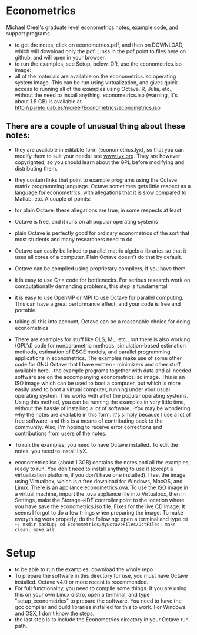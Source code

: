# Econometrics
Michael Creel's graduate level econometrics notes, example code, and support programs
- to get the notes, click on econometrics.pdf, and then on DOWNLOAD, which will download only the pdf. Links in the pdf point to files here on github, and will open in your browser.
- to run the examples, see Setup, below. OR, use the econometrics.iso image:
- all of the materials are available on the econometrics.iso operating system image. This can be run using virtualization, and gives quick access to running all of the examples using Octave, R, Julia, etc., without the need to install anything. econometrics.iso (warning, it's about 1.5 GB) is available at http://pareto.uab.es/mcreel/Econometrics/econometrics.iso

## There are a couple of unusual thing about these notes:
- they are available in editable form (econometrics.lyx), so that you can modify them to suit your needs: see www.lyx.org. They are however copyrighted, so you should learn about the GPL before modifying and distributing them.
- they contain links that point to example programs using the Octave matrix programming language. Octave sometimes gets little respect as a language for econometrics, with allegations that it is slow compared to Matlab, etc. A couple of points:
 - for plain Octave, these allegations are true, in some respects at least
 -  Octave is free, and it runs on all popular operating systems
 - plain Octave is perfectly good for ordinary econometrics of the sort that most students and many researchers need to do
 - Octave can easily be linked to parallel matrix algebra libraries so that it uses all cores of a computer. Plain Octave doesn't do that by default.
 -  Octave can be compiled using proprietary compilers, if you have them.
 - it is easy to use C++ code for bottlenecks. For serious research work on computationally demanding problems, this step is fundamental
 - it is easy to use OpenMP or MPI to use Octave for parallel computing. This can have a great performance effect, and your code is free and portable.
 - taking all this into account, Octave can be a reasonable choice for doing econometrics
- There are examples for stuff like OLS, ML, etc., but there is also working (GPL'd) code for nonparametric methods, simulation-based estimation methods, estimation of DSGE models, and parallel programming applications in econometrics. The examples make use of some other code for GNU Octave that I have written - minimizers and other stuff, available here.
-the example programs together with data and all needed software are on the accompanying econometrics.iso image. This is an ISO image which can be used to boot a computer, but which is more easily used to boot a virtual computer, running under your usual operating system. This works with all of the popular operating systems. Using this method, you can be running the examples in very little time, without the hassle of installing a lot of software.
-You may be wondering why the notes are available in this form. It's simply because I use a lot of free software, and this is a means of contributing back to the community. Also, I'm hoping to receive error corrections and contributions from users of the notes.

- To run the examples, you need to have Octave installed. To edit the notes, you need to install LyX.
- econometrics.iso (about 1.3GB) contains the notes and all the examples, ready to run. You don't need to install anything to use it (except a virtualization platform, if you don't have one installed). I test the image using Virtualbox, which is a free download for Windows, MacOS, and Linux. There is an appliance econometrics.ova. To use the ISO image in a virtual machine, import the .ova appliance file into Virtualbox, then in Settings, make the Storage->IDE controller point to the location where you have save the econometrics.iso file.
Fixes for the live CD image: It seems I forgot to do a few things when preparing the image. To make everything work properly, do the following: open a terminal and type `cd ~; mkdir backup; cd Econometrics/MyOctaveFiles/OctFiles; make clean; make all`

# Setup
- to be able to run the examples, download the whole repo
- To prepare the software in this directory for use, you must have Octave installed. Octave v4.0 or more recent is recommended.
- For full functionality, you need to compile some things. If you are using this on your own Linux distro, open a terminal, and type "setup_econometrics" to prepare the software. You need to have the gcc compiler and build libraries installed for this to work. For Windows and OSX, I don't know the steps.
- the last step is to include the Econometrics directory in your Octave run path.



